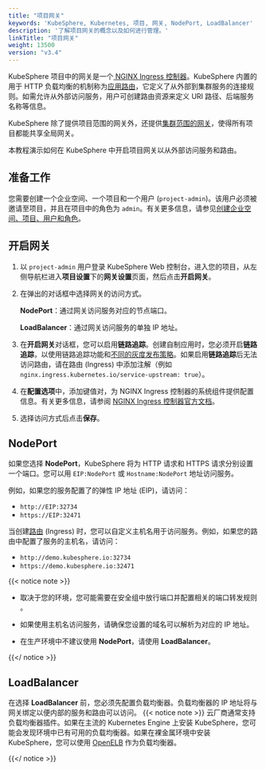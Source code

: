 ```yaml
---
title: "项目网关"
keywords: 'KubeSphere, Kubernetes, 项目, 网关, NodePort, LoadBalancer'
description: '了解项目网关的概念以及如何进行管理。'
linkTitle: "项目网关"
weight: 13500
version: "v3.4"
---
```


KubeSphere 项目中的网关是一个[ NGINX Ingress 控制器](https://www.nginx.com/products/nginx-ingress-controller/)。KubeSphere 内置的用于 HTTP 负载均衡的机制称为[应用路由](../../project-user-guide/application-workloads/routes/)，它定义了从外部到集群服务的连接规则。如需允许从外部访问服务，用户可创建路由资源来定义 URI 路径、后端服务名称等信息。

KubeSphere 除了提供项目范围的网关外，还提供[集群范围的网关](../../cluster-administration/cluster-settings/cluster-gateway/)，使得所有项目都能共享全局网关。

本教程演示如何在 KubeSphere 中开启项目网关以从外部访问服务和路由。

## 准备工作

您需要创建一个企业空间、一个项目和一个用户 (`project-admin`)。该用户必须被邀请至项目，并且在项目中的角色为 `admin`。有关更多信息，请参见[创建企业空间、项目、用户和角色](../../quick-start/create-workspace-and-project/)。

## 开启网关

1. 以 `project-admin` 用户登录 KubeSphere Web 控制台，进入您的项目，从左侧导航栏进入**项目设置**下的**网关设置**页面，然后点击**开启网关**。

2. 在弹出的对话框中选择网关的访问方式。

   **NodePort**：通过网关访问服务对应的节点端口。

   **LoadBalancer**：通过网关访问服务的单独 IP 地址。
   
3. 在**开启网关**对话框，您可以启用**链路追踪**。创建自制应用时，您必须开启**链路追踪**，以使用链路追踪功能和[不同的灰度发布策略](../../project-user-guide/grayscale-release/overview/)。如果启用**链路追踪**后无法访问路由，请在路由 (Ingress) 中添加注解（例如 `nginx.ingress.kubernetes.io/service-upstream: true`）。

3. 在**配置选项**中，添加键值对，为 NGINX Ingress 控制器的系统组件提供配置信息。有关更多信息，请参阅 [NGINX Ingress 控制器官方文档](https://kubernetes.github.io/ingress-nginx/user-guide/nginx-configuration/configmap/#configuration-options)。

4. 选择访问方式后点击**保存**。

## NodePort

如果您选择 **NodePort**，KubeSphere 将为 HTTP 请求和 HTTPS 请求分别设置一个端口。您可以用 `EIP:NodePort` 或 `Hostname:NodePort` 地址访问服务。

例如，如果您的服务配置了的弹性 IP 地址 (EIP)，请访问：

- `http://EIP:32734`
- `https://EIP:32471`

当创建[路由](../../project-user-guide/application-workloads/routes/) (Ingress) 时，您可以自定义主机名用于访问服务。例如，如果您的路由中配置了服务的主机名，请访问：

- `http://demo.kubesphere.io:32734`
- `https://demo.kubesphere.io:32471`

{{< notice note >}}

- 取决于您的环境，您可能需要在安全组中放行端口并配置相关的端口转发规则 。

- 如果使用主机名访问服务，请确保您设置的域名可以解析为对应的 IP 地址。
- 在生产环境中不建议使用 **NodePort**，请使用 **LoadBalancer**。

{{</ notice >}} 

## LoadBalancer

在选择 **LoadBalancer** 前，您必须先配置负载均衡器。负载均衡器的 IP 地址将与网关绑定以便内部的服务和路由可以访问。 
{{< notice note >}}
云厂商通常支持负载均衡器插件。如果在主流的 Kubernetes Engine 上安装 KubeSphere，您可能会发现环境中已有可用的负载均衡器。如果在裸金属环境中安装 KubeSphere，您可以使用 [OpenELB](https://github.com/kubesphere/openelb) 作为负载均衡器。

{{</ notice >}} 